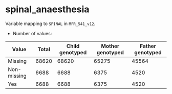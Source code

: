 # spinal_anaesthesia
Variable mapping to `SPINAL` in `MFR_541_v12`.
- Number of values:

| Value | Total | Child genotyped | Mother genotyped | Father genotyped |
| ----- | ----- | --------------- | ---------------- | ---------------- |
| Missing | 68620 | 68620 | 65275 | 45564 |
| Non-missing | 6688 | 6688 | 6375 | 4520 |
| Yes | 6688 | 6688 | 6375 |4520 |




